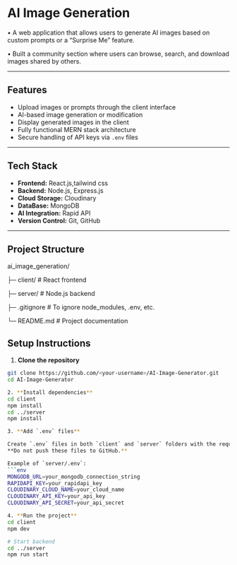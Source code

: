 # AI Image Generation

 • A web application that allows users to generate AI images based on custom prompts or a “Surprise
 Me” feature.
 
 • Built a community section where users can browse, search, and download images shared by others.

---

## Features

- Upload images or prompts through the client interface
- AI-based image generation or modification
- Display generated images in the client
- Fully functional MERN stack architecture
- Secure handling of API keys via `.env` files

---

## Tech Stack

- **Frontend:** React.js,tailwind css
- **Backend:** Node.js, Express.js  
-  **Cloud Storage:** Cloudinary
-  **DataBase:** MongoDB
- **AI Integration:** Rapid API 
- **Version Control:** Git, GitHub

---

## Project Structure

ai_image_generation/

├─ client/       # React frontend

├─ server/       # Node.js backend

├─ .gitignore    # To ignore node_modules, .env, etc.

└─ README.md     # Project documentation

## Setup Instructions

1. **Clone the repository**
```bash
git clone https://github.com/<your-username>/AI-Image-Generator.git
cd AI-Image-Generator

2. **Install dependencies**
cd client
npm install
cd ../server
npm install

3. **Add `.env` files**

Create `.env` files in both `client` and `server` folders with the required keys.  
**Do not push these files to GitHub.**  

Example of `server/.env`:
```env
MONGODB_URL=your_mongodb_connection_string
RAPIDAPI_KEY=your_rapidapi_key
CLOUDINARY_CLOUD_NAME=your_cloud_name
CLOUDINARY_API_KEY=your_api_key
CLOUDINARY_API_SECRET=your_api_secret

4. **Run the project**
cd client
npm dev

# Start backend
cd ../server
npm run start

